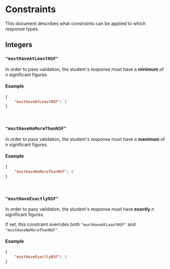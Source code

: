 # Constraints

This document describes what constraints can be applied to which response types.

## Integers

### `"mustHaveAtLeastNSF"`

In order to pass validation, the student's response must have a **minimum** of *n* significant figures.

#### Example

```json
{
    "mustHaveAtLeastNSF": 3
}
```

<br />

### `"mustHaveNoMoreThanNSF"`

In order to pass validation, the student's response must have a **maximum** of *n* significant figures.

#### Example

```json
{
    "mustHaveNoMoreThanNSF": 5
}
```

<br />

### `"mustHaveExactlyNSF"`

In order to pass validation, the student's response must have **exactly** *n* significant figures.

If set, this constraint overrides both `"mustHaveAtLeastNSF"` and `"mustHaveNoMoreThanNSF"`.

#### Example

```json
{
    "mustHaveExactlyNSF": 3
}
```

